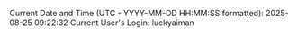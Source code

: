 Current Date and Time (UTC - YYYY-MM-DD HH:MM:SS formatted): 2025-08-25 09:22:32
Current User's Login: luckyaiman
